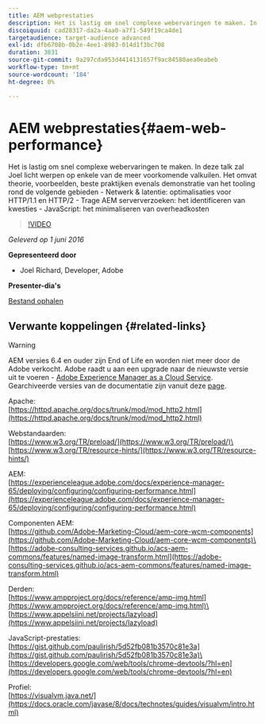 ```yaml
---
title: AEM webprestaties
description: Het is lastig om snel complexe webervaringen te maken. In deze talk zal Joel licht werpen op enkele van de meer voorkomende valkuilen. Het zal theorie, voorbeelden, beste praktijken omvatten evenals demonstratie van tooling.
discoiquuid: cad28317-da2a-4aa0-a7f1-549f19ca4de1
targetaudience: target-audience advanced
exl-id: dfb6708b-0b2e-4ee1-8983-014d1f3bc708
duration: 3831
source-git-commit: 9a297cda953d4414131657f9ac84580aea0eabeb
workflow-type: tm+mt
source-wordcount: '184'
ht-degree: 0%

---
```


# AEM webprestaties{#aem-web-performance}

Het is lastig om snel complexe webervaringen te maken. In deze talk zal Joel licht werpen op enkele van de meer voorkomende valkuilen. Het omvat theorie, voorbeelden, beste praktijken evenals demonstratie van het tooling rond de volgende gebieden - Netwerk &amp; latentie: optimalisaties voor HTTP/1.1 en HTTP/2 - Trage AEM serververzoeken: het identificeren van kwesties - JavaScript: het minimaliseren van overheadkosten

>[!VIDEO](https://video.tv.adobe.com/v/19296/?quality=9)

*Geleverd op 1 juni 2016*

**Gepresenteerd door**

* Joel Richard, Developer, Adobe

**Presenter-dia&#39;s**

[Bestand ophalen](assets/aem-gems-060116-web-performance.pdf)

## Verwante koppelingen {#related-links}

>[!WARNING]
>
>AEM versies 6.4 en ouder zijn End of Life en worden niet meer door de Adobe verkocht.  Adobe raadt u aan een upgrade naar de nieuwste versie uit te voeren - [Adobe Experience Manager as a Cloud Service](https://experienceleague.adobe.com/docs/experience-manager-cloud-service.html).  Gearchiveerde versies van de documentatie zijn vanuit deze [page](https://experienceleague.adobe.com/docs/experience-manager-release-information/aem-release-updates/previous-updates/aem-previous-versions.html).

Apache:\
[https://httpd.apache.org/docs/trunk/mod/mod_http2.html](https://httpd.apache.org/docs/trunk/mod/mod_http2.html)

Webstandaarden:\
[https://www.w3.org/TR/preload/](https://www.w3.org/TR/preload/)\
[https://www.w3.org/TR/resource-hints/](https://www.w3.org/TR/resource-hints/)

AEM:\
[https://experienceleague.adobe.com/docs/experience-manager-65/deploying/configuring/configuring-performance.html](https://experienceleague.adobe.com/docs/experience-manager-65/deploying/configuring/configuring-performance.html)

Componenten AEM:\
[https://github.com/Adobe-Marketing-Cloud/aem-core-wcm-components](https://github.com/Adobe-Marketing-Cloud/aem-core-wcm-components)\
[https://adobe-consulting-services.github.io/acs-aem-commons/features/named-image-transform.html](https://adobe-consulting-services.github.io/acs-aem-commons/features/named-image-transform.html)

Derden:\
[https://www.ampproject.org/docs/reference/amp-img.html](https://www.ampproject.org/docs/reference/amp-img.html)\
[https://www.appelsiini.net/projects/lazyload](https://www.appelsiini.net/projects/lazyload)

JavaScript-prestaties:\
[https://gist.github.com/paulirish/5d52fb081b3570c81e3a](https://gist.github.com/paulirish/5d52fb081b3570c81e3a)\
[https://developers.google.com/web/tools/chrome-devtools/?hl=en](https://developers.google.com/web/tools/chrome-devtools/?hl=en)

Profiel:\
[https://visualvm.java.net/](https://docs.oracle.com/javase/8/docs/technotes/guides/visualvm/intro.html)

<!--
[Get back to the Overview](https://helpx.adobe.com/experience-manager/kt/eseminars/gems/aem-index.html)
-->
